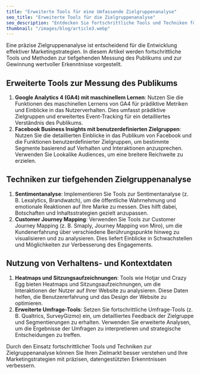 ```yaml
---
title: "Erweiterte Tools für eine Umfassende Zielgruppenanalyse"
seo_title: "Erweiterte Tools für die Zielgruppenanalyse"
seo_description: "Entdecken Sie fortschrittliche Tools und Techniken für eine umfassende Zielgruppenanalyse. Erfahren Sie, wie Sie diese Tools für eine präzise Messung des Publikums und verbesserte Marketingstrategien nutzen können."
thumbnail: "/images/blog/article3.webp"
---
```


Eine präzise Zielgruppenanalyse ist entscheidend für die Entwicklung effektiver Marketingstrategien. In diesem Artikel werden fortschrittliche Tools und Methoden zur tiefgehenden Messung des Publikums und zur Gewinnung wertvoller Erkenntnisse vorgestellt.

## **Erweiterte Tools zur Messung des Publikums**

1.  **Google Analytics 4 (GA4) mit maschinellem Lernen**: Nutzen Sie die Funktionen des maschinellen Lernens von GA4 für prädiktive Metriken und Einblicke in das Nutzerverhalten. Dies umfasst prädiktive Zielgruppen und erweitertes Event-Tracking für ein detailliertes Verständnis des Publikums.
2.  **Facebook Business Insights mit benutzerdefinierten Zielgruppen**: Nutzen Sie die detaillierten Einblicke in das Publikum von Facebook und die Funktionen benutzerdefinierter Zielgruppen, um bestimmte Segmente basierend auf Verhalten und Interaktionen anzusprechen. Verwenden Sie Lookalike Audiences, um eine breitere Reichweite zu erzielen.

## **Techniken zur tiefgehenden Zielgruppenanalyse**

1.  **Sentimentanalyse**: Implementieren Sie Tools zur Sentimentanalyse (z. B. Lexalytics, Brandwatch), um die öffentliche Wahrnehmung und emotionale Reaktionen auf Ihre Marke zu messen. Dies hilft dabei, Botschaften und Inhaltsstrategien gezielt anzupassen.
2.  **Customer Journey Mapping**: Verwenden Sie Tools zur Customer Journey Mapping (z. B. Smaply, Journey Mapping von Miro), um die Kundenerfahrung über verschiedene Berührungspunkte hinweg zu visualisieren und zu analysieren. Dies liefert Einblicke in Schwachstellen und Möglichkeiten zur Verbesserung des Engagements.

## **Nutzung von Verhaltens- und Kontextdaten**

1.  **Heatmaps und Sitzungsaufzeichnungen**: Tools wie Hotjar und Crazy Egg bieten Heatmaps und Sitzungsaufzeichnungen, um die Interaktionen der Nutzer auf Ihrer Website zu analysieren. Diese Daten helfen, die Benutzererfahrung und das Design der Website zu optimieren.
2.  **Erweiterte Umfrage-Tools**: Setzen Sie fortschrittliche Umfrage-Tools (z. B. Qualtrics, SurveyGizmo) ein, um detailliertes Feedback der Zielgruppe und Segmentierungen zu erhalten. Verwenden Sie erweiterte Analysen, um die Ergebnisse der Umfragen zu interpretieren und strategische Entscheidungen zu treffen.

Durch den Einsatz fortschrittlicher Tools und Techniken zur Zielgruppenanalyse können Sie Ihren Zielmarkt besser verstehen und Ihre Marketingstrategien mit präzisen, datengestützten Erkenntnissen verbessern.
